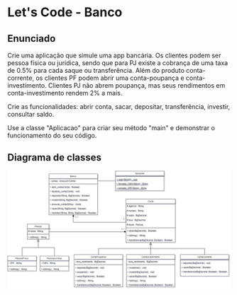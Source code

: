 # Let's Code - Banco

## Enunciado
Crie uma aplicação que simule uma app bancária. Os clientes podem ser pessoa física ou jurídica, sendo que para PJ existe a cobrança de uma taxa de 0.5% para cada saque ou transferência. Além do produto conta-corrente, os clientes PF podem abrir uma conta-poupança e conta-investimento. Clientes PJ não abrem poupança, mas seus rendimentos em conta-investimento rendem 2% a mais.

Crie as funcionalidades: abrir conta, sacar, depositar, transferência, investir, consultar saldo.

Use a classe "Aplicacao" para criar seu método "main" e demonstrar o funcionamento do seu código.

## Diagrama de classes
![Diagrama de classes](Diagrama%20de%20classes.png)